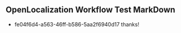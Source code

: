 ## OpenLocalization Workflow Test MarkDown

* fe04f6d4-a563-46ff-b586-5aa2f6940d17 
thanks!



<!--HONumber=Jan16_HO3-->
